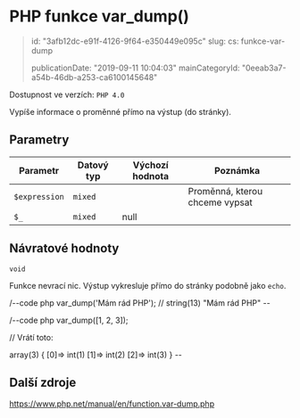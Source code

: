 PHP funkce var_dump()
=====================

> id: "3afb12dc-e91f-4126-9f64-e350449e095c"
> slug:
> 	cs: funkce-var-dump
>
> publicationDate: "2019-09-11 10:04:03"
> mainCategoryId: "0eeab3a7-a54b-46db-a253-ca6100145648"

Dostupnost ve verzích: `PHP 4.0`

Vypíše informace o proměnné přímo na výstup (do stránky).

Parametry
--------------

| Parametr | Datový typ | Výchozí hodnota | Poznámka |
|-----|-----|-----|-----|
| `$expression` | `mixed` |  | Proměnná, kterou chceme vypsat |
| `$_` | `mixed` | null |  |


Návratové hodnoty
----------------

`void`

Funkce nevrací nic. Výstup vykresluje přímo do stránky podobně jako `echo`.

/--code php
var_dump('Mám rád PHP'); // string(13) "Mám rád PHP"
\--

/--code php
var_dump([1, 2, 3]);

// Vrátí toto:

array(3) {
  [0]=>
  int(1)
  [1]=>
  int(2)
  [2]=>
  int(3)
}
\--

Další zdroje
------------

https://www.php.net/manual/en/function.var-dump.php
